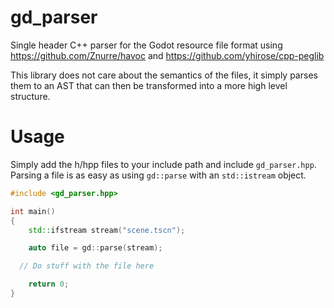 # gd_parser

Single header C++ parser for the Godot resource file format using https://github.com/Znurre/havoc and https://github.com/yhirose/cpp-peglib

This library does not care about the semantics of the files, it simply parses them to an AST that can then be transformed into a more high level structure.

# Usage

Simply add the h/hpp files to your include path and include `gd_parser.hpp`. Parsing a file is as easy as using `gd::parse` with an `std::istream` object.

```cpp
#include <gd_parser.hpp>

int main()
{
	std::ifstream stream("scene.tscn");

	auto file = gd::parse(stream);

  // Do stuff with the file here

	return 0;
}
```
